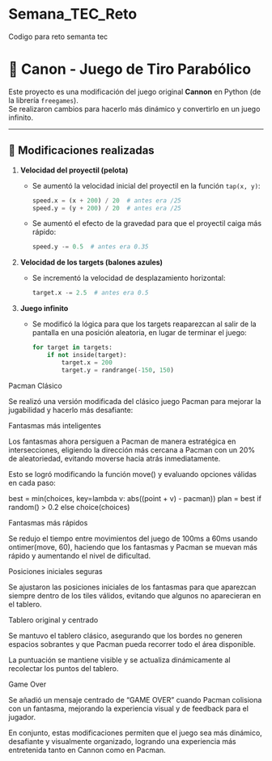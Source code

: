 # Semana_TEC_Reto
Codigo para reto semanta tec
# 🎯 Canon - Juego de Tiro Parabólico

Este proyecto es una modificación del juego original **Cannon** en Python (de la librería `freegames`).  
Se realizaron cambios para hacerlo más dinámico y convertirlo en un juego infinito.

---

## 🔧 Modificaciones realizadas

1. **Velocidad del proyectil (pelota)**
   - Se aumentó la velocidad inicial del proyectil en la función `tap(x, y)`:
     ```python
     speed.x = (x + 200) / 20  # antes era /25
     speed.y = (y + 200) / 20  # antes era /25
     ```
   - Se aumentó el efecto de la gravedad para que el proyectil caiga más rápido:
     ```python
     speed.y -= 0.5  # antes era 0.35
     ```

2. **Velocidad de los targets (balones azules)**
   - Se incrementó la velocidad de desplazamiento horizontal:
     ```python
     target.x -= 2.5  # antes era 0.5
     ```

3. **Juego infinito**
   - Se modificó la lógica para que los targets reaparezcan al salir de la pantalla en una posición aleatoria, en lugar de terminar el juego:
     ```python
     for target in targets:
         if not inside(target):
             target.x = 200
             target.y = randrange(-150, 150)
     ```
Pacman Clásico

Se realizó una versión modificada del clásico juego Pacman para mejorar la jugabilidad y hacerlo más desafiante:

Fantasmas más inteligentes

Los fantasmas ahora persiguen a Pacman de manera estratégica en intersecciones, eligiendo la dirección más cercana a Pacman con un 20% de aleatoriedad, evitando moverse hacia atrás inmediatamente.

Esto se logró modificando la función move() y evaluando opciones válidas en cada paso:

best = min(choices, key=lambda v: abs((point + v) - pacman))
plan = best if random() > 0.2 else choice(choices)


Fantasmas más rápidos

Se redujo el tiempo entre movimientos del juego de 100ms a 60ms usando ontimer(move, 60), haciendo que los fantasmas y Pacman se muevan más rápido y aumentando el nivel de dificultad.

Posiciones iniciales seguras

Se ajustaron las posiciones iniciales de los fantasmas para que aparezcan siempre dentro de los tiles válidos, evitando que algunos no aparecieran en el tablero.

Tablero original y centrado

Se mantuvo el tablero clásico, asegurando que los bordes no generen espacios sobrantes y que Pacman pueda recorrer todo el área disponible.

La puntuación se mantiene visible y se actualiza dinámicamente al recolectar los puntos del tablero.

Game Over

Se añadió un mensaje centrado de “GAME OVER” cuando Pacman colisiona con un fantasma, mejorando la experiencia visual y de feedback para el jugador.

En conjunto, estas modificaciones permiten que el juego sea más dinámico, desafiante y visualmente organizado, logrando una experiencia más entretenida tanto en Cannon como en Pacman.
